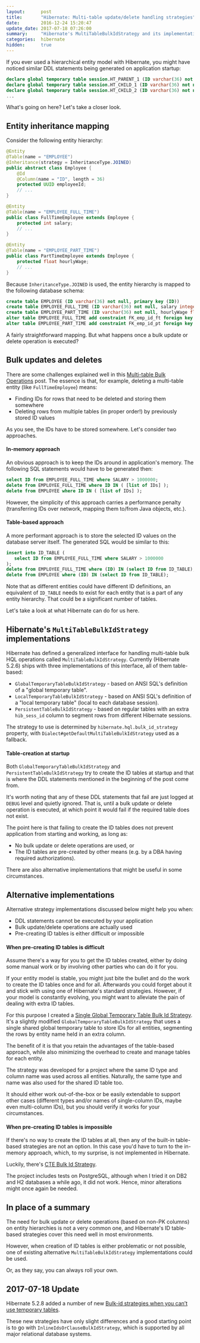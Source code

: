 ```yaml
---
layout:      post
title:       "Hibernate: Multi-table update/delete handling strategies"
date:        2016-12-24 15:20:47
update_date: 2017-07-18 07:26:00
summary:     "Hibernate's MultiTableBulkIdStrategy and its implementations"
categories:  hibernate
hidden:      true
---
```


If you ever used a hierarchical entity model with Hibernate, you might have noticed similar DDL statements being generated on application startup:

```sql
declare global temporary table session.HT_PARENT_1 (ID varchar(36) not null) not logged
declare global temporary table session.HT_CHILD_1 (ID varchar(36) not null) not logged
declare global temporary table session.HT_CHILD_2 (ID varchar(36) not null) not logged
...
```

What's going on here? Let's take a closer look.

## Entity inheritance mapping

Consider the following entity hierarchy:

```java
@Entity
@Table(name = "EMPLOYEE")
@Inheritance(strategy = InheritanceType.JOINED)
public abstract class Employee {
    @Id
    @Column(name = "ID", length = 36)
    protected UUID employeeId;
    // ...
}

@Entity
@Table(name = "EMPLOYEE_FULL_TIME")
public class FullTimeEmployee extends Employee {
    protected int salary;
    // ...
}

@Entity
@Table(name = "EMPLOYEE_PART_TIME")
public class PartTimeEmployee extends Employee {
    protected float hourlyWage;
    // ...
}
```

Because `InheritanceType.JOINED` is used, the entity hierarchy is mapped to the following database schema:

```sql
create table EMPLOYEE (ID varchar(36) not null, primary key (ID))
create table EMPLOYEE_FULL_TIME (ID varchar(36) not null, salary integer, primary key (ID))
create table EMPLOYEE_PART_TIME (ID varchar(36) not null, hourlyWage float, primary key (ID))
alter table EMPLOYEE_FULL_TIME add constraint FK_emp_id_ft foreign key (ID) references EMPLOYEE
alter table EMPLOYEE_PART_TIME add constraint FK_emp_id_pt foreign key (ID) references EMPLOYEE
```

A fairly straightforward mapping. But what happens once a bulk update or delete operation is executed?

## Bulk updates and deletes

There are some challenges explained well in this [Multi-table Bulk Operations](http://in.relation.to/2005/07/20/multitable-bulk-operations/) post. The essence is that, for example, deleting a multi-table entity (like `FullTimeEmployee`) means:

* Finding IDs for rows that need to be deleted and storing them somewhere
* Deleting rows from multiple tables (in proper order!) by previously stored ID values

As you see, the IDs have to be stored somewhere. Let's consider two approaches.

#### In-memory approach

An obvious approach is to keep the IDs around in application's memory. The following SQL statements would have to be generated then:

```sql
select ID from EMPLOYEE_FULL_TIME where SALARY > 1000000;
delete from EMPLOYEE_FULL_TIME where ID IN ( [list of IDs] );
delete from EMPLOYEE where ID IN ( [list of IDs] );
```

However, the simplicity of this approach carries a performance penalty (transferring IDs over network, mapping them to/from Java objects, etc.).

#### Table-based approach

A more performant approach is to store the selected ID values on the database server itself. The generated SQL would be similar to this: 

```sql
insert into ID_TABLE (
   select ID from EMPLOYEE_FULL_TIME where SALARY > 1000000
);
delete from EMPLOYEE_FULL_TIME where (ID) IN (select ID from ID_TABLE);
delete from EMPLOYEE where (ID) IN (select ID from ID_TABLE);
```

Note that as different entities could have different ID definitions, an equivalent of `ID_TABLE` needs to exist for each entity that is a part of any entity hierarchy. That could be a significant number of tables.

Let's take a look at what Hibernate can do for us here.

## Hibernate's `MultiTableBulkIdStrategy` implementations

Hibernate has defined a generalized interface for handling multi-table bulk HQL operations called  `MultiTableBulkIdStrategy`. Currently (Hibernate 5.2.6) ships with three implementations of this interface, all of them table-based:

* `GlobalTemporaryTableBulkIdStrategy` - based on ANSI SQL's definition of a "global temporary table".
* `LocalTemporaryTableBulkIdStrategy` - based on ANSI SQL's definition of a "local temporary table" (local to each database session).
* `PersistentTableBulkIdStrategy` - based on regular tables with an extra `hib_sess_id` column to segment rows from different Hibernate sessions.

The strategy to use is determined by `hibernate.hql.bulk_id_strategy` property, with `Dialect#getDefaultMultiTableBulkIdStrategy` used as a fallback.

#### Table-creation at startup

Both `GlobalTemporaryTableBulkIdStrategy` and `PersistentTableBulkIdStrategy` try to create the ID tables at startup and that is where the DDL statements mentioned in the beginning of the post come from.

It's worth noting that any of these DDL statements that fail are just logged at `DEBUG` level and quietly ignored. That is, until a bulk update or delete operation is executed, at which point it would fail if the required table does not exist.

The point here is that failing to create the ID tables does not prevent application from starting and working, as long as:

* No bulk update or delete operations are used, or
* The ID tables are pre-created by other means (e.g. by a DBA having required authorizations).

There are also alternative implementations that might be useful in some circumstances.

## Alternative implementations

Alternative strategy implementations discussed below might help you when:

* DDL statements cannot be executed by your application
* Bulk update/delete operations are actually used
* Pre-creating ID tables is either difficult or impossible

#### When pre-creating ID tables is difficult

Assume there's a way for you to get the ID tables created, either by doing some manual work or by involving other parties who can do it for you.

If your entity model is stable, you might just bite the bullet and do the work to create the ID tables once and for all. Afterwards you could forget about it and stick with using one of Hibernate's standard strategies. However, if your model is constantly evolving, you might want to alleviate the pain of dealing with extra ID tables.

For this purpose I created a [Single Global Temporary Table Bulk Id Strategy](https://github.com/grimsa/hibernate-single-table-bulk-id-strategy). It's a slightly modified `GlobalTemporaryTableBulkIdStrategy` that uses a single shared global temporary table to store IDs for all entities, segmenting the rows by entity name held in an extra column.

The benefit of it is that you retain the advantages of the table-based approach, while also minimizing the overhead to create and manage tables for each entity.

The strategy was developed for a project where the same ID type and column name was used across all entities. Naturally, the same type and name was also used for the shared ID table too.

It should either work out-of-the-box or be easily extendable to support other cases (different types and/or names of single-column IDs, maybe even multi-column IDs), but you should verify it works for your circumstances.

#### When pre-creating ID tables is impossible

If there's no way to create the ID tables at all, then any of the built-in table-based strategies are not an option. In this case you'd have to turn to the in-memory approach, which, to my surprise, is not implemented in Hibernate.

Luckily, there's [CTE Bulk Id Strategy](https://github.com/epiresdasilva/cte-multi-table-bulk-id-stategy).

The project includes tests on PostgreSQL, although when I tried it on DB2 and H2 databases a while ago, it did not work. Hence, minor alterations might once again be needed.

## In place of a summary

The need for bulk update or delete operations (based on non-PK columns) on entity hierarchies is not a very common one, and Hibernate's ID table-based strategies cover this need well in most environments.

However, when creation of ID tables is either problematic or not possible, one of existing alternative `MultiTableBulkIdStrategy` implementations could be used.

Or, as they say, you can always roll your own.

## 2017-07-18 Update

Hibernate 5.2.8 added a number of new [Bulk-id strategies when you can’t use temporary tables](http://in.relation.to/2017/02/01/non-temporary-table-bulk-id-strategies/).

These new strategies have only slight differences and a good starting point is to go with `InlineIdsOrClauseBulkIdStrategy`, which is supported by all major relational database systems.